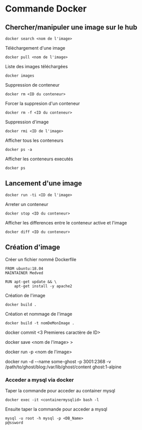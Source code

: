 # Commande Docker
## Chercher/manipuler une image sur le hub
```shell
docker search <nom de l'image>
```
Téléchargement d'une image
```shell
docker pull <nom de l'image>
```
Liste des images téléchargées
```shell
docker images
```
Suppression de conteneur
```shell
docker rm <ID du conteneur>
```
Forcer la suppresion d'un conteneur
```shell
docker rm -f <ID du conteneur>
```
Suppression d'image
```shell
docker rmi <ID de l'image>
```
Afficher tous les conteneurs
```shell
docker ps -a
```
Afficher les conteneurs executés
```shell
docker ps
```
## Lancement d'une image
```shell
docker run -ti <ID de l'image>
```
Arreter un conteneur
```shell
docker stop <ID du conteneur>
```
Afficher les differences entre le conteneur active et l'image
```shell
docker diff <ID du conteneur>
```
## Création d'image
Créer un fichier nommé Dockerfile
```
FROM ubuntu:18.04
MAINTAINER Medved

RUN apt-get update && \
    apt-get install -y apache2
```
Création de l'image
```shell
docker build .
```
Création et nommage de l'image
```shell
docker build -t nomDeMonImage .
```

docker commit <3 Premieres caractère de ID> <nom nouvelle image>

docker save <nom de l'image> > </emplacement>

docker run -p <port exterieur:port interieur> <nom de l'image>


docker run -d --name some-ghost -p 3001:2368 -v /path/to/ghost/blog:/var/lib/ghost/content ghost:1-alpine

### Acceder a mysql via docker

Taper la commande pour acceder au container mysql
```
docker exec -it <containermysqlid> bash -l
```

Ensuite taper la commande pour acceder a mysql
```
mysql -u root -h mysql -p <DB_Name>
p@ssword
```
